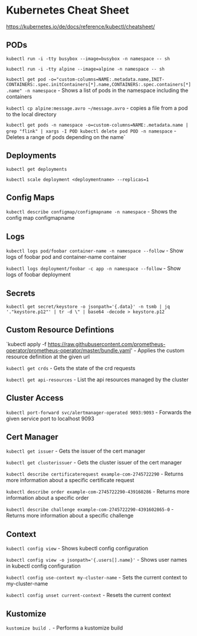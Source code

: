 # Kubernetes Cheat Sheet

https://kubernetes.io/de/docs/reference/kubectl/cheatsheet/

## PODs

`kubectl run -i -tty busybox --image=busybox -n namespace -- sh`

`kubectl run -i -tty alpine --image=alpine -n namespace -- sh`

`kubectl get pod -o="custom-columns=NAME:.metadata.name,INIT-CONTAINERS:.spec.initContainers[*].name,CONTAINERS:.spec.containers[*].name" -n namespace` - Shows a list of pods in the namespace including the containers

`kubectl cp alpine:message.avro ~/message.avro` - copies a file from a pod to the local directory

`kubectl get pods -n namespace -o=custom-columns=NAME:.metadata.name | grep "flink" | xargs -I POD kubectl delete pod POD -n namespace` - Deletes a range of pods depending on the name`

## Deployments

`kubectl get deployments`

`kubectl scale deployment <deploymentname> --replicas=1`

## Config Maps

`kubectl describe configmap/configmapname -n namespace` - Shows the config map configmapname

## Logs

`kubectl logs pod/foobar container-name -n namespace --follow` - Show logs of foobar pod and container-name container

`kubectl logs deployment/foobar -c app -n namespace --follow` - Show logs of foobar deployment

## Secrets

`kubectl get secret/keystore -o jsonpath='{.data}' -n tsmb | jq '."keystore.p12"' | tr -d \" | base64 -decode > keystore.p12`

## Custom Resource Defintions

`kubectl apply -f https://raw.githubusercontent.com/prometheus-operator/prometheus-operator/master/bundle.yaml' - Applies the custom resource definition at the given url

`kubectl get crds` - Gets the state of the crd requests

`kubectl get api-resources` - List the api resources managed by the cluster

## Cluster Access

`kubectl port-forward svc/alertmanager-operated 9093:9093` - Forwards the given service port to localhost 9093

## Cert Manager

`kubectl get issuer` - Gets the issuer of the cert manager

`kubectl get clusterissuer` - Gets the cluster issuer of the cert manager

`kubectl describe certificaterequest example-com-2745722290` - Returns more information about a specific certificate request

`kubectl describe order example-com-2745722290-439160286` - Returns more information about a specific order

`kubectl describe challenge example-com-2745722290-4391602865-0` - Returns more information about a specific challenge

## Context

`kubectl config view` - Shows kubectl config configuration

`kubectl config view -o jsonpath='{.users[].name}'` - Shows user names in kubectl config configuration

`kubectl config use-context my-cluster-name` - Sets the current context to my-cluster-name

`kubectl config unset current-context` - Resets the current context

## Kustomize

`kustomize build .` - Performs a kustomize build
